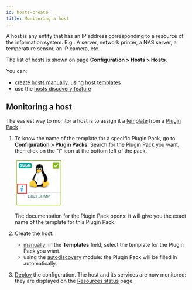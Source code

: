 ```yaml
---
id: hosts-create
title: Monitoring a host
---
```


A host is any entity that has an IP address corresponding to a resource of the information system. E.g.: A server, network printer, a NAS server, a temperature sensor, an IP camera, etc.

The list of hosts is shown on page **Configuration > Hosts > Hosts**.

You can:
- [create hosts manually](hosts.md), using [host templates](hosts-templates.md)
- use the [hosts discovery feature](../discovery/introduction.md)

## Monitoring a host

The easiest way to monitor a host is to assign it a [template](hosts-templates.md) from a [Plugin Pack](../pluginpacks.md) : 

1. To know the name of the template for a specific Plugin Pack, go to **Configuration > Plugin Packs**. Search for the Plugin Pack you want, then click on the "i" icon at the bottom left of the pack.

    ![image](../../assets/configuration/pluginpacks/doc.png)

    The documentation for the Plugin Pack opens: it will give you the exact name of the template for this Plugin Pack.

2. Create the host:
    - [manually](hosts.md): in the **Templates** field, select the template for the Plugin Pack you want.
    - using the [autodiscovery](../discovery/hosts-discovery.md) module: the Plugin Pack will be filled in automatically.

3. [Deploy](../monitoring-servers/deploying-a-configuration.md) the configuration. The host and its services are now monitored: they are 
displayed on the [Resources status](../../alerts-notifications/resources-status.md) page.